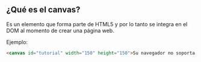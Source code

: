 ## ¿Qué es el canvas?

Es un elemento que forma parte de HTML5 y por lo tanto se integra en el DOM al momento de crear una página web.

Ejemplo:

```html
<canvas id="tutorial" width="150" height="150">Su navegador no soporta canvas :( </canvas>
```




